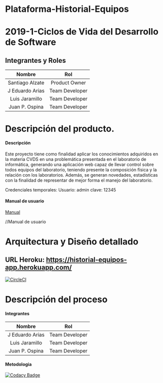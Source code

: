 # Plataforma-Historial-Equipos

# 2019-1-Ciclos de Vida del Desarrollo de Software
## Integrantes y Roles

|     Nombre    |     Rol         |
|:--------------:|:-------------: |
|Santiago Alzate|Product Owner    |
|J Eduardo Arias|Team Developer   |
|Luis Jaramillo |Team Developer   |
|Juan P. Ospina |Team Developer   |

# Descripción del producto.
#### Descripción 
Este proyecto tiene como finalidad aplicar los conocimientos adquiridos en la materia CVDS en 
una problemática presentada en el laboratorio de informática, generando una aplicación web capaz 
de llevar control sobre todos equipos del laboratorio, teniendo presente la composición física y 
la relación con los laboratorios. Además, se generan novedades, estadísticas con la finalidad de 
representar de mejor forma el manejo del laboratorio.

Credenciales temporales:
Usuario: admin
clave: 12345

#### Manual de usuario
[Manual](Manual.md)

//Manual de usuario

# Arquitectura y Diseño detallado
##
##
##
## URL Heroku: https://historial-equipos-app.herokuapp.com/  
[![CircleCI](https://circleci.com/gh/teamajo/Plataforma-Historial-Equipos.svg?style=svg)](https://circleci.com/gh/teamajo/Plataforma-Historial-Equipos)

# Descripción del proceso
#### Integrantes
|     Nombre    |     Rol         |
|:--------------:|:-------------: |
|J Eduardo Arias|Team Developer   |
|Luis Jaramillo |Team Developer   |
|Juan P. Ospina |Team Developer   |
#### Metodologia


[![Codacy Badge](https://api.codacy.com/project/badge/Grade/a927c494d8f34139a5ac5c5f56ea674e)](https://app.codacy.com/app/AriasAEnima/Plataforma-Historial-Equipos?utm_source=github.com&utm_medium=referral&utm_content=teamajo/Plataforma-Historial-Equipos&utm_campaign=Badge_Grade_Dashboard) 





